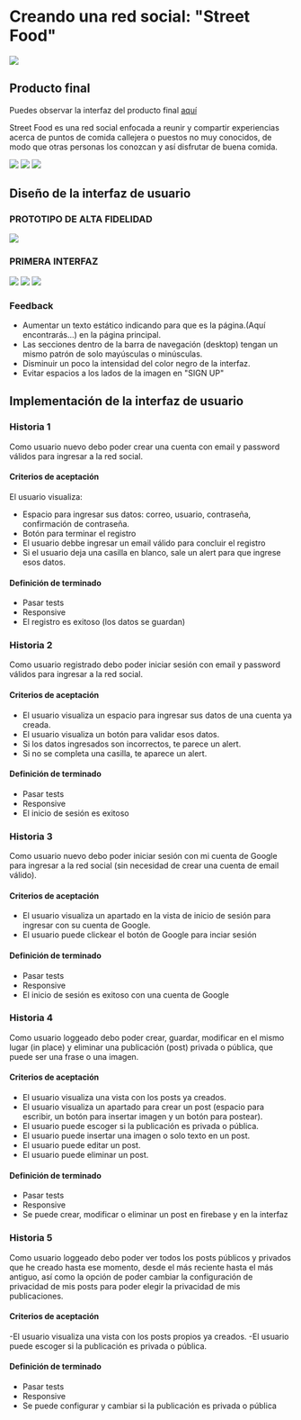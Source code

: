 # Creando una red social: "Street Food"
![](src/img/header2.jpg)

## Producto final
Puedes observar la interfaz del producto final [aquí](https://laurajimenezb.github.io/LIM013-fe-social-network/src/#)

Street Food es una red social enfocada a reunir y compartir experiencias acerca de puntos de comida callejera o puestos no muy conocidos, de modo que otras personas los conozcan y así disfrutar de buena comida.

![](src/img/inicioF.png)
![](src/img/registroF.png)
![](src/img/homeF.png)

## Diseño de la interfaz de usuario

### PROTOTIPO DE ALTA FIDELIDAD
![](src/img/prototipo.png)

### PRIMERA INTERFAZ
![](src/img/view.png)
![](src/img/view2.png)
![](src/img/view3.png)

### Feedback 
* Aumentar un texto estático indicando para que es la página.(Aquí encontrarás...) en la página principal.
* Las secciones dentro de la barra de navegación (desktop) tengan un mismo patrón de solo mayúsculas o minúsculas.
* Disminuir un poco la intensidad del color negro de la interfaz.
* Evitar espacios a los lados de la imagen en "SIGN UP"


## Implementación de la interfaz de usuario

### Historia 1
Como usuario nuevo debo poder crear una cuenta con email y password válidos para ingresar
a la red social.

#### Criterios de aceptación
El usuario visualiza:
* Espacio para ingresar sus datos: correo, usuario, contraseña, confirmación de contraseña.
* Botón para terminar el registro
* El usuario debbe ingresar un email válido para concluir el registro
* Si el usuario deja una casilla en blanco, sale un alert para que ingrese esos datos.

#### Definición de terminado
* Pasar tests
* Responsive
* El registro es exitoso (los datos se guardan)


### Historia 2
Como usuario registrado debo poder iniciar sesión con email y password válidos para ingresar
a la red social.

#### Criterios de aceptación
* El usuario visualiza un espacio para ingresar sus datos de una cuenta ya creada.
* El usuario visualiza un botón para validar esos datos.
* Si los datos ingresados son incorrectos, te parece un alert.
* Si no se completa una casilla, te aparece un alert.

#### Definición de terminado
* Pasar tests
* Responsive
* El inicio de sesión es exitoso


### Historia 3
Como usuario nuevo debo poder iniciar sesión con mi cuenta de Google para ingresar a la red social (sin necesidad de crear una cuenta de email válido).

#### Criterios de aceptación
* El usuario visualiza un apartado en la vista de inicio de sesión para ingresar con su cuenta de Google.
* El usuario puede clickear el botón de Google para inciar sesión

#### Definición de terminado
* Pasar tests
* Responsive
* El inicio de sesión es exitoso con una cuenta de Google


### Historia 4
Como usuario loggeado debo poder crear, guardar, modificar en el mismo lugar (in place) y eliminar una publicación (post) privada o pública, que puede ser una frase o una imagen.

#### Criterios de aceptación
* El usuario visualiza una vista con los posts ya creados.
* El usuario visualiza un apartado para crear un post (espacio para escribir, un botón para insertar imagen y un botón para postear).
* El usuario puede escoger si la publicación es privada o pública.
* El usuario puede insertar una imagen o solo texto en un post.
* El usuario puede editar un post.
* El usuario puede eliminar un post.

#### Definición de terminado
* Pasar tests
* Responsive
* Se puede crear, modificar o eliminar un post en firebase y en la interfaz


### Historia 5
Como usuario loggeado debo poder ver todos los posts públicos y privados que he creado hasta ese momento, desde el más reciente hasta el más antiguo, así como la opción de poder cambiar la configuración de privacidad de mis posts para poder elegir la privacidad de mis publicaciones.

#### Criterios de aceptación
-El usuario visualiza una vista con los posts propios ya creados.
-El usuario puede escoger si la publicación es privada o pública.

#### Definición de terminado
* Pasar tests
* Responsive
* Se puede configurar y cambiar si la publicación es privada o pública
